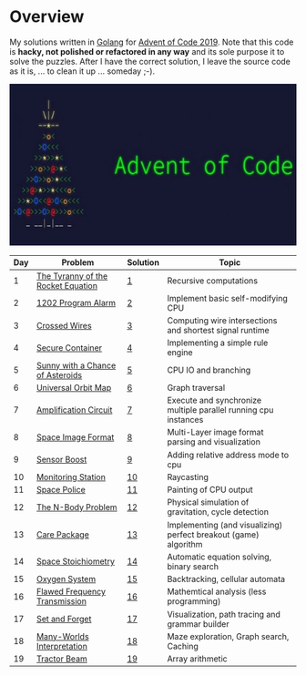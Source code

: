 # Overview

My solutions written in [Golang](http://golang.org) for [Advent of Code 2019](https://adventofcode.com/2019).
Note that this code is **hacky, not polished or refactored in any way** and its sole purpose it to solve the puzzles.
After I have the correct solution, I leave the source code as it is, ... to clean it up ... someday ;-).

![](logo.jpg)

| Day | Problem                             | Solution | Topic |
|-----|-------------------------------------|----------|-------|
| 1   | [The Tyranny of the Rocket Equation](https://adventofcode.com/2019/day/1) | [1](1) | Recursive computations |
| 2   | [1202 Program Alarm](https://adventofcode.com/2019/day/2) | [2](2) | Implement basic self-modifying CPU |
| 3   | [Crossed Wires](https://adventofcode.com/2019/day/3) | [3](3) | Computing wire intersections and shortest signal runtime |
| 4   | [Secure Container](https://adventofcode.com/2019/day/4) | [4](4) | Implementing a simple rule engine |
| 5   | [Sunny with a Chance of Asteroids](https://adventofcode.com/2019/day/5) | [5](5) | CPU IO and branching |
| 6   | [Universal Orbit Map](https://adventofcode.com/2019/day/6) | [6](6) | Graph traversal |
| 7   | [Amplification Circuit](https://adventofcode.com/2019/day/7) | [7](7) | Execute and synchronize multiple parallel running cpu instances |
| 8   | [Space Image Format](https://adventofcode.com/2019/day/8) | [8](8) | Multi-Layer image format parsing and visualization |
| 9   | [Sensor Boost](https://adventofcode.com/2019/day/9) | [9](9) | Adding relative address mode to cpu |
| 10   | [Monitoring Station](https://adventofcode.com/2019/day/10) | [10](10) | Raycasting |
| 11   | [Space Police](https://adventofcode.com/2019/day/11) | [11](11) | Painting of CPU output |
| 12   | [The N-Body Problem](https://adventofcode.com/2019/day/12) | [12](12) | Physical simulation of gravitation, cycle detection |
| 13   | [Care Package](https://adventofcode.com/2019/day/13) | [13](13) | Implementing (and visualizing) perfect breakout (game) algorithm | 
| 14   | [Space Stoichiometry](https://adventofcode.com/2019/day/14) | [14](14) | Automatic equation solving, binary search |
| 15   | [Oxygen System](https://adventofcode.com/2019/day/15) | [15](15) | Backtracking, cellular automata |
| 16   | [Flawed Frequency Transmission](https://adventofcode.com/2019/day/16) | [16](16) | Mathemtical analysis (less programming) |
| 17   | [Set and Forget](https://adventofcode.com/2019/day/17) | [17](17) | Visualization, path tracing and grammar builder |
| 18   | [Many-Worlds Interpretation](https://adventofcode.com/2019/day/18) | [18](18) | Maze exploration, Graph search, Caching |
| 19   | [Tractor Beam](https://adventofcode.com/2019/day/19) | [19](19) | Array arithmetic |